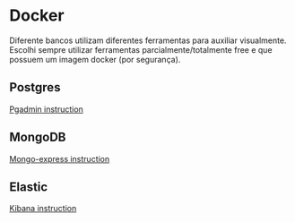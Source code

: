 # Docker
Diferente bancos utilizam diferentes ferramentas para auxiliar visualmente.  
Escolhi sempre utilizar ferramentas parcialmente/totalmente free e que possuem um imagem docker (por segurança).  

## Postgres
[Pgadmin instruction](postgres_study.md)  

## MongoDB
[Mongo-express instruction](mongo_study.md)

## Elastic
[Kibana instruction](elasticsearch_study.md)  